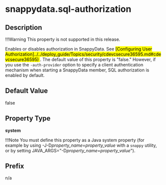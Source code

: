 # snappydata.sql-authorization

## Description


!!!Warning
	This property is not supported in this release.

Enables or disables authorization in SnappyData. See <mark>[Configuring User Authorization]../../deploy_guide/Topics/security/cdevcsecure36595.md#cdevcsecure36595) </mark>. The default value of this property is "false." However, if you use the `-auth-provider` option to specify a client authentication mechanism when starting a SnappyData member, SQL authorization is enabled by default.

## Default Value

false

## Property Type

**system**

!!!Note 
	You must define this property as a Java system property (for example by using -J-D*property_name*=*property_value* with a `snappy` utility, or by setting JAVA_ARGS="-D*property_name*=*property_value*").</p>

## Prefix

n/a
